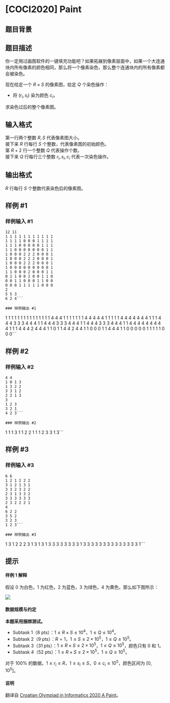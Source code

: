 # [COCI2020] Paint

## 题目背景



## 题目描述

你一定用过画图软件的一键填充功能吧？如果拓展到像素层面中，如果一个大连通块内所有像素的颜色相同，那么将一个像素染色，那么整个连通块内的所有像素都会被染色。

现在给定一个 $R\times S$ 的像素图，给定 $Q$ 个染色操作：

- 将 $(r_i,s_i)$ 染为颜色 $c_i$。

求染色过后的整个像素图。

## 输入格式

第一行两个整数 $R,S$ 代表像素图大小。          
接下来 $R$ 行每行 $S$ 个整数，代表像素图的初始颜色。         
第 $R+2$ 行一个整数 $Q$ 代表操作个数。         
接下来 $Q$ 行每行三个整数 $r_i,s_i,c_i$ 代表一次染色操作。

## 输出格式

$R$ 行每行 $S$ 个整数代表染色后的像素图。

## 样例 #1

### 样例输入 #1
```
12 11
1 1 1 1 1 1 1 1 1 1 1
1 1 1 1 0 0 0 1 1 1 1
1 1 1 0 0 0 0 0 1 1 1
1 1 0 0 0 0 0 0 0 1 1
1 0 0 0 2 2 2 0 0 0 1
1 0 0 0 2 2 2 0 0 0 1
1 0 0 0 2 2 2 0 0 0 1
1 0 0 0 0 0 0 0 0 0 1
1 1 0 0 0 2 0 0 0 1 1
0 1 1 0 0 2 0 0 1 1 0
0 0 1 1 0 0 0 1 1 0 0
0 0 0 1 1 1 1 1 0 0 0
2
5 5 3
6 2 4```

### 样例输出 #1

```
1 1 1 1 1 1 1 1 1 1 1
1 1 1 1 4 4 4 1 1 1 1
1 1 1 4 4 4 4 4 1 1 1
1 1 4 4 4 4 4 4 4 1 1
1 4 4 4 3 3 3 4 4 4 1
1 4 4 4 3 3 3 4 4 4 1
1 4 4 4 3 3 3 4 4 4 1
1 4 4 4 4 4 4 4 4 4 1
1 1 4 4 4 2 4 4 4 1 1
0 1 1 4 4 2 4 4 1 1 0
0 0 1 1 4 4 4 1 1 0 0
0 0 0 1 1 1 1 1 0 0 0```

## 样例 #2

### 样例输入 #2
```
4 4
1 0 1 3
1 3 2 2
3 3 1 2
2 2 1 3
3
1 2 3
3 2 1
4 2 3```

### 样例输出 #2

```
1 1 1 3
1 1 2 2
1 1 1 2
3 3 1 3```

## 样例 #3

### 样例输入 #3
```
6 6
1 2 1 2 2 2
3 1 2 1 3 1
3 3 2 3 2 2
2 3 1 3 3 2
3 3 3 3 3 3
2 3 2 2 2 1
4
6 2 2
3 5 2
3 2 3
1 2 3```

### 样例输出 #3

```
1 3 1 2 2 2
3 1 3 1 3 1
3 3 3 3 3 3
3 3 1 3 3 3
3 3 3 3 3 3
3 3 3 3 3 1```

## 提示

#### 样例 1 解释

假设 $0$ 为白色，$1$ 为红色，$2$ 为蓝色，$3$ 为绿色，$4$ 为黄色，那么如下图所示：

![](https://cdn.luogu.com.cn/upload/image_hosting/4hvovfq7.png)

#### 数据规模与约定

**本题采用捆绑测试。**

- Subtask 1（8 pts）：$1 \le R \times S \le 10^4$，$1 \le Q \le 10^4$。
- Subtask 2（9 pts）：$R=1$，$1 \le S \le 2 \times 10^5$，$1 \le Q \le 10^5$。
- Subtask 3（31 pts）：$1 \le R \times S \le 2 \times 10^5$，$1 \le Q \le 10^5$，颜色只有 $0$ 和 $1$。
- Subtask 4（52 pts）：$1 \le R \times S \le 2 \times 10^5$，$1 \le Q \le 10^5$。

对于 $100\%$ 的数据，$1 \le r_i \le R$，$1 \le s_i \le S$，$0 \le c_i \le 10^5$，颜色区间为 $[0,10^5]$。

#### 说明

翻译自 [Croatian Olympiad in Informatics 2020 A Paint](https://hsin.hr/coci/archive/2019_2020/olympiad_tasks.pdf)。
